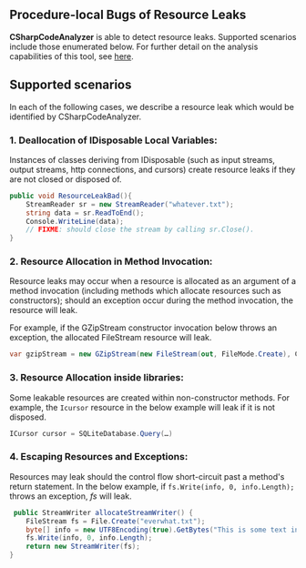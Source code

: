 ## Procedure-local Bugs of Resource Leaks

**CSharpCodeAnalyzer** is able to detect resource leaks. Supported scenarios include those enumerated below. For further detail on the analysis capabilities of this tool, see [here](http://www.eecs.qmul.ac.uk/~ddino/papers/nasa-infer.pdf). 

## Supported scenarios

In each of the following cases, we describe a resource leak which would be identified by CSharpCodeAnalyzer.

### 1. Deallocation of IDisposable Local Variables: 

Instances of classes deriving from IDisposable (such as input streams, output streams, http connections, and cursors) create resource leaks if they are not closed or disposed of.

```c#
public void ResourceLeakBad(){
    StreamReader sr = new StreamReader("whatever.txt");  
    string data = sr.ReadToEnd();
    Console.WriteLine(data);
    // FIXME: should close the stream by calling sr.Close().
}
```
							
### 2. Resource Allocation in Method Invocation: 
Resource leaks may occur when a resource is allocated as an argument of a method invocation (including methods which allocate resources such as constructors); should an exception occur during the method invocation, the resource will leak.	

For example, if the GZipStream constructor invocation below throws an exception, the allocated FileStream resource will leak.
```c#
var gzipStream = new GZipStream(new FileStream(out, FileMode.Create), CompressionMode.Compress);
```
	
### 3. Resource Allocation inside libraries:
Some leakable resources are created within non-constructor methods. For example, the `Icursor` resource in the below example will leak if it is not disposed.
```c#
ICursor cursor = SQLiteDatabase.Query(…)
```
	
### 4. Escaping Resources and Exceptions:
Resources may leak should the control flow short-circuit past a method's return statement. In the below example, if
`fs.Write(info, 0, info.Length);` throws an exception, *fs* will leak.
```c#
 public StreamWriter allocateStreamWriter() {
    FileStream fs = File.Create("everwhat.txt");
    byte[] info = new UTF8Encoding(true).GetBytes("This is some text in the file.");
    fs.Write(info, 0, info.Length);
    return new StreamWriter(fs);
}
```
